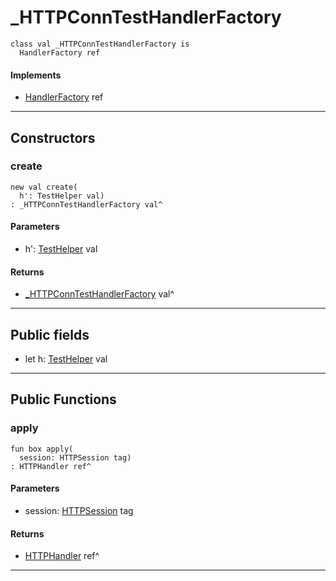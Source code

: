 # _HTTPConnTestHandlerFactory

```pony
class val _HTTPConnTestHandlerFactory is
  HandlerFactory ref
```

#### Implements

* [HandlerFactory](net-http-HandlerFactory) ref

---

## Constructors

### create

```pony
new val create(
  h': TestHelper val)
: _HTTPConnTestHandlerFactory val^
```
#### Parameters

*   h': [TestHelper](ponytest-TestHelper) val

#### Returns

* [_HTTPConnTestHandlerFactory](net-http-_HTTPConnTestHandlerFactory) val^

---

## Public fields

* let h: [TestHelper](ponytest-TestHelper) val

---

## Public Functions

### apply

```pony
fun box apply(
  session: HTTPSession tag)
: HTTPHandler ref^
```
#### Parameters

*   session: [HTTPSession](net-http-HTTPSession) tag

#### Returns

* [HTTPHandler](net-http-HTTPHandler) ref^

---

